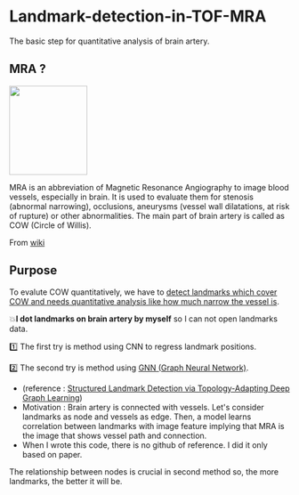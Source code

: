 # Landmark-detection-in-TOF-MRA
The basic step for quantitative analysis of brain artery.

## MRA ?
<img src="https://github.com/9B8DY6/Landmark-detection-in-TOF-MRA/assets/67573223/c48866f1-f6a5-4936-a9eb-06c12c1eab50" width=140, height=160>

MRA is an abbreviation of Magnetic Resonance Angiography to image blood vessels, especially in brain. 
It is used to evaluate them for stenosis (abnormal narrowing), occlusions, aneurysms (vessel wall dilatations, at risk of rupture) or other abnormalities. 
The main part of brain artery is called as COW (Circle of Willis). 

From [wiki](https://en.wikipedia.org/wiki/Magnetic_resonance_angiography)

## Purpose
To evalute COW quantitatively, we have to <ins>detect landmarks which cover COW and needs quantitative analysis like how much narrow the vessel is</ins>.  

💥**I dot landmarks on brain artery by myself** so I can not open landmarks data.

1️⃣ The first try is method using CNN to regress landmark positions.

2️⃣ The second try is method using [GNN (Graph Neural Network)](https://github.com/9B8DY6/Landmark-detection-in-TOF-MRA/blob/main/GNN_implementation.ipynb).
 - (reference : [Structured Landmark Detection via Topology-Adapting Deep Graph Learning](https://arxiv.org/abs/2004.08190))
 - Motivation : Brain artery is connected with vessels. Let's consider landmarks as node and vessels as edge. Then, a model learns correlation between landmarks with image feature implying that MRA is the image that shows vessel path and connection. 
 - When I wrote this code, there is no github of reference. I did it only based on paper. 

The relationship between nodes is crucial in second method so, the more landmarks, the better it will be.
